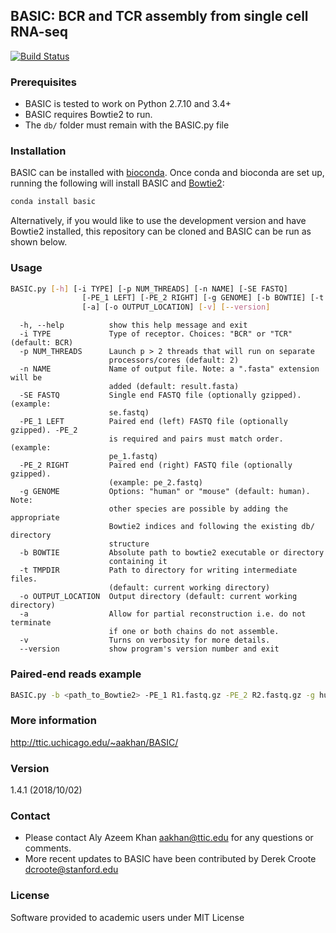 ## BASIC: BCR and TCR assembly from single cell RNA-seq

[![Build Status](https://travis-ci.org/akds/BASIC.svg?branch=master)](https://travis-ci.org/akds/BASIC)

### Prerequisites
* BASIC is tested to work on Python 2.7.10 and 3.4+
* BASIC requires Bowtie2 to run.
* The `db/` folder must remain with the BASIC.py file

### Installation
BASIC can be installed with [bioconda](https://bioconda.github.io/#using-bioconda). Once conda and bioconda are set up, running the following will install BASIC and [Bowtie2](http://bowtie-bio.sourceforge.net/bowtie2/index.shtml):

```bash
conda install basic
```

Alternatively, if you would like to use the development version and have Bowtie2 installed, this repository can be cloned and BASIC can be run as shown below.

### Usage

```bash
BASIC.py [-h] [-i TYPE] [-p NUM_THREADS] [-n NAME] [-SE FASTQ]
                [-PE_1 LEFT] [-PE_2 RIGHT] [-g GENOME] [-b BOWTIE] [-t TMPDIR]
                [-a] [-o OUTPUT_LOCATION] [-v] [--version]
```

```
  -h, --help          show this help message and exit
  -i TYPE             Type of receptor. Choices: "BCR" or "TCR" (default: BCR)
  -p NUM_THREADS      Launch p > 2 threads that will run on separate
                      processors/cores (default: 2)
  -n NAME             Name of output file. Note: a ".fasta" extension will be
                      added (default: result.fasta)
  -SE FASTQ           Single end FASTQ file (optionally gzipped). (example:
                      se.fastq)
  -PE_1 LEFT          Paired end (left) FASTQ file (optionally gzipped). -PE_2
                      is required and pairs must match order. (example:
                      pe_1.fastq)
  -PE_2 RIGHT         Paired end (right) FASTQ file (optionally gzipped).
                      (example: pe_2.fastq)
  -g GENOME           Options: "human" or "mouse" (default: human). Note:
                      other species are possible by adding the appropriate
                      Bowtie2 indices and following the existing db/ directory
                      structure
  -b BOWTIE           Absolute path to bowtie2 executable or directory
                      containing it
  -t TMPDIR           Path to directory for writing intermediate files.
                      (default: current working directory)
  -o OUTPUT_LOCATION  Output directory (default: current working directory)
  -a                  Allow for partial reconstruction i.e. do not terminate
                      if one or both chains do not assemble.
  -v                  Turns on verbosity for more details.
  --version           show program's version number and exit
```

### Paired-end reads example

```bash
BASIC.py -b <path_to_Bowtie2> -PE_1 R1.fastq.gz -PE_2 R2.fastq.gz -g human -i BCR
```

### More information
http://ttic.uchicago.edu/~aakhan/BASIC/

### Version
1.4.1 (2018/10/02)

### Contact
* Please contact Aly Azeem Khan <aakhan@ttic.edu> for any questions or comments.
* More recent updates to BASIC have been contributed by Derek Croote <dcroote@stanford.edu>

### License
Software provided to academic users under MIT License
